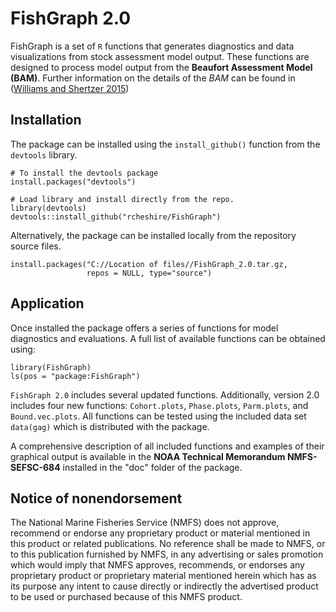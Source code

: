 <!-- README.md is generated from README.Rmd. Please edit that file -->
FishGraph 2.0
=============

FishGraph is a set of `R` functions that generates diagnostics and data visualizations from stock assessment model output. These functions are designed to process model output from the **Beaufort Assessment Model (BAM)**. Further information on the details of the *BAM* can be found in ([Williams and Shertzer 2015](http://docs.lib.noaa.gov/noaa_documents/NMFS/SEFSC/TM_NMFS_SEFSC/NMFS_SEFSC_TM_671.pdf))

Installation
------------

The package can be installed using the `install_github()` function from the `devtools` library.

    # To install the devtools package
    install.packages("devtools")

    # Load library and install directly from the repo.
    library(devtools)
    devtools::install_github("rcheshire/FishGraph")

Alternatively, the package can be installed locally from the repository source files.

    install.packages("C://Location of files//FishGraph_2.0.tar.gz, 
                     repos = NULL, type="source")

Application
-----------

Once installed the package offers a series of functions for model diagnostics and evaluations. A full list of available functions can be obtained using:

    library(FishGraph)
    ls(pos = "package:FishGraph")

`FishGraph 2.0` includes several updated functions. Additionally, version 2.0 includes four new functions: `Cohort.plots`, `Phase.plots`, `Parm.plots`, and `Bound.vec.plots`. All functions can be tested using the included data set `data(gag)` which is distributed with the package.

A comprehensive description of all included functions and examples of their graphical output is available in the **NOAA Technical Memorandum NMFS-SEFSC-684** installed in the "doc" folder of the package.

Notice of nonendorsement
------------------------

The National Marine Fisheries Service (NMFS) does not approve, recommend or endorse any proprietary product or material mentioned in this product or related publications. No reference shall be made to NMFS, or to this publication furnished by NMFS, in any advertising or sales promotion which would imply that NMFS approves, recommends, or endorses any proprietary product or proprietary material mentioned herein which has as its purpose any intent to cause directly or indirectly the advertised product to be used or purchased because of this NMFS product.
